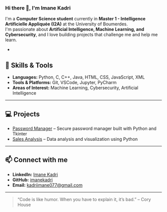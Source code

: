 ### Hi there 👋, I'm Imane Kadri

I'm a **Computer Science student** currently in **Master 1 - Intelligence Artificielle Appliquée (I2A)** at the University of Boumerdes.  
I'm passionate about **Artificial Intelligence, Machine Learning, and Cybersecurity**, and I love building projects that challenge me and help me learn.

-

## 🔧 Skills & Tools
- **Languages:** Python, C, C++, Java, HTML, CSS, JavaScript, XML  
- **Tools & Platforms:** Git, VSCode, Jupyter, PyCharm  
- **Areas of Interest:** Machine Learning, Cybersecurity, Artificial Intelligence

---

## 💻 Projects
- [Password Manager](https://github.com/imanekadri/password-manager) – Secure password manager built with Python and Tkinter  
- [Sales Analysis](https://github.com/imanekadri/sales-analysis) – Data analysis and visualization using Python  
 


---

## 📫 Connect with me
- **LinkedIn:** [Imane Kadri](https://www.linkedin.com/in/imane-kadri-737a10335/)  
- **GitHub:** [imanekadri](https://github.com/imanekadri)  
- **Email:** kadriimane077@gmail.com

 

---

> “Code is like humor. When you have to explain it, it’s bad.” – Cory House
